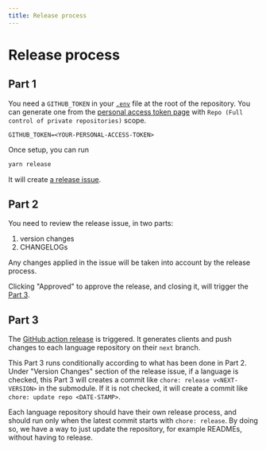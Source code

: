 ```yaml
---
title: Release process
---
```


# Release process

## Part 1

You need a `GITHUB_TOKEN` in your [`.env`](https://github.com/algolia/api-clients-automation/blob/main/.env.example) file at the root of the repository. You can generate one from the [personal access token page](https://github.com/settings/tokens/new) with `Repo (Full control of private repositories)` scope.

```
GITHUB_TOKEN=<YOUR-PERSONAL-ACCESS-TOKEN>
```

Once setup, you can run

```bash
yarn release
```

It will create [a release issue](https://github.com/algolia/api-clients-automation/issues/220).

## Part 2

You need to review the release issue, in two parts:

1.  version changes
2.  CHANGELOGs

Any changes applied in the issue will be taken into account by the release process.

Clicking "Approved" to approve the release, and closing it, will trigger the [Part 3](#part-3).

## Part 3

The [GitHub action release](https://github.com/algolia/api-clients-automation/blob/main/.github/workflows/process-release.yml) is triggered. It generates clients and push changes to each language repository on their `next` branch.

This Part 3 runs conditionally according to what has been done in Part 2. Under "Version Changes" section of the release issue, if a language is checked, this Part 3 will creates a commit like `chore: release v<NEXT-VERSION>` in the submodule. If it is not checked, it will create a commit like `chore: update repo <DATE-STAMP>`.

Each language repository should have their own release process, and should run only when the latest commit starts with `chore: release`. By doing so, we have a way to just update the repository, for example READMEs, without having to release.
